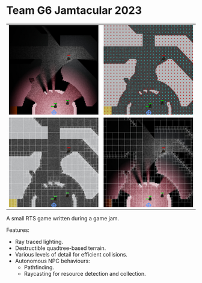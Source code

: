 # Team G6 Jamtacular 2023

| | |
|-|-|
|<img src="img1.jpg">|<img src="img0.jpg">|
|<img src="img2.jpg">|<img src="img3.jpg">|


A small RTS game written during a game jam.

Features:
- Ray traced lighting.
- Destructible quadtree-based terrain.
- Various levels of detail for efficient collisions.
- Autonomous NPC behaviours:
    - Pathfinding.
    - Raycasting for resource detection and collection.

